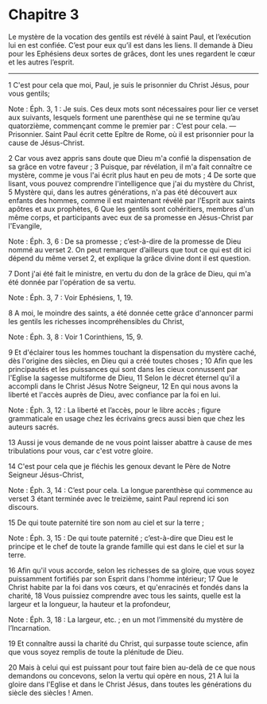 # Chapitre 3

Le mystère de la vocation des gentils est révélé à saint Paul, et l’exécution lui en est confiée.
C’est pour eux qu’il est dans les liens.
Il demande à Dieu pour les Ephésiens deux sortes de grâces, dont les unes regardent le cœur et les autres l’esprit.

***

1 C'est pour cela que moi, Paul, je suis le prisonnier du Christ Jésus, pour vous gentils;

<span class="bible-note">Note : </span> Éph. 3, 1 : Je suis. Ces deux mots sont nécessaires pour lier ce verset aux suivants, lesquels forment une parenthèse qui ne se termine qu’au quatorzième, commençant comme le premier par : C’est pour cela. ― Prisonnier. Saint Paul écrit cette Epître de Rome, où il est prisonnier pour la cause de Jésus-Christ.

2 Car vous avez appris sans doute que Dieu m'a confié la dispensation de sa grâce en votre faveur ; 3 Puisque, par révélation, il m'a fait connaître ce mystère, comme je vous l'ai écrit plus haut en peu de mots ; 4 De sorte que lisant, vous pouvez comprendre l'intelligence que j'ai du mystère du Christ, 5 Mystère qui, dans les autres générations, n'a pas été découvert aux enfants des hommes, comme il est maintenant révélé par l'Esprit aux saints apôtres et aux prophètes, 6 Que les gentils sont cohéritiers, membres d'un même corps, et participants avec eux de sa promesse en Jésus-Christ par l'Evangile,

<span class="bible-note">Note : </span> Éph. 3, 6 : De sa promesse ; c’est-à-dire de la promesse de Dieu nommé au verset 2. On peut remarquer d’ailleurs que tout ce qui est dit ici dépend du même verset 2, et explique la grâce divine dont il est question.

7 Dont j'ai été fait le ministre, en vertu du don de la grâce de Dieu, qui m'a été donnée par l'opération de sa vertu.

<span class="bible-note">Note : </span> Éph. 3, 7 : Voir Ephésiens, 1, 19.

8 A moi, le moindre des saints, a été donnée cette grâce d'annoncer parmi les gentils les richesses incompréhensibles du Christ,

<span class="bible-note">Note : </span> Éph. 3, 8 : Voir 1 Corinthiens, 15, 9.

9 Et d'éclairer tous les hommes touchant la dispensation du mystère caché, dès l'origine des siècles, en Dieu qui a créé toutes choses ; 10 Afin que les principautés et les puissances qui sont dans les cieux connussent par l'Eglise la sagesse multiforme de Dieu, 11 Selon le décret éternel qu'il a accompli dans le Christ Jésus Notre Seigneur, 12 En qui nous avons la liberté et l'accès auprès de Dieu, avec confiance par la foi en lui.

<span class="bible-note">Note : </span> Éph. 3, 12 : La liberté et l’accès, pour le libre accès ; figure grammaticale en usage chez les écrivains grecs aussi bien que chez les auteurs sacrés.

13 Aussi je vous demande de ne vous point laisser abattre à cause de mes tribulations pour vous, car c'est votre gloire.


14 C'est pour cela que je fléchis les genoux devant le Père de Notre Seigneur Jésus-Christ,

<span class="bible-note">Note : </span> Éph. 3, 14 : C’est pour cela. La longue parenthèse qui commence au verset 3 étant terminée avec le treizième, saint Paul reprend ici son discours.

15 De qui toute paternité tire son nom au ciel et sur la terre ;

<span class="bible-note">Note : </span> Éph. 3, 15 : De qui toute paternité ; c’est-à-dire que Dieu est le principe et le chef de toute la grande famille qui est dans le ciel et sur la terre.

16 Afin qu'il vous accorde, selon les richesses de sa gloire, que vous soyez puissamment fortifiés par son Esprit dans l'homme intérieur; 17 Que le Christ habite par la foi dans vos cœurs, et qu'enracinés et fondés dans la charité, 18 Vous puissiez comprendre avec tous les saints, quelle est la largeur et la longueur, la hauteur et la profondeur,

<span class="bible-note">Note : </span> Éph. 3, 18 : La largeur, etc. ; en un mot l’immensité du mystère de l’Incarnation.

19 Et connaître aussi la charité du Christ, qui surpasse toute science, afin que vous soyez remplis de toute la plénitude de Dieu.


20 Mais à celui qui est puissant pour tout faire bien au-delà de ce que nous demandons ou concevons, selon la vertu qui opère en nous, 21 A lui la gloire dans l'Eglise et dans le Christ Jésus, dans toutes les générations du siècle des siècles ! Amen.

